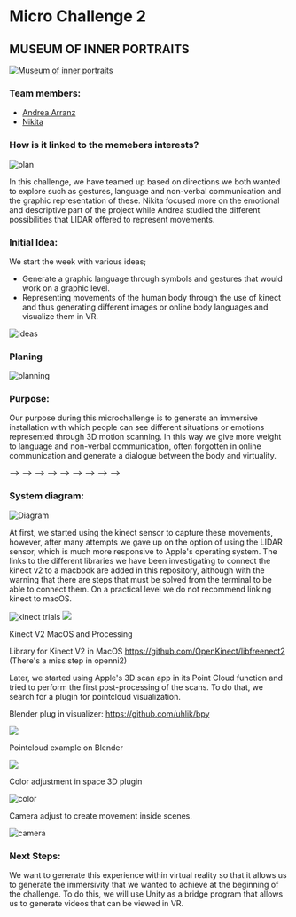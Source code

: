 
# Micro Challenge 2

## MUSEUM OF INNER PORTRAITS

[![Museum of inner portraits](/images/img08.png)](https://vimeo.com/692296732 "Museum of inner portraits")

### Team members: 
- [Andrea Arranz](https://andrea-arranz.github.io/website/)
- [Nikita](https://nikita-bandarevich.github.io/web_portfolio/)

### How is it linked to the memebers interests?

![plan](/images/img04.png)

In this challenge, we have teamed up based on directions we both wanted to explore such as gestures, language and non-verbal communication and the graphic representation of these. Nikita focused more on the emotional and descriptive part of the project while Andrea studied the different possibilities that LIDAR offered to represent movements.

### Initial Idea:

We start the week with various ideas;
- Generate a graphic language through symbols and gestures that would work on a graphic level. 
- Representing movements of the human body through the use of kinect and thus generating different images or online body languages and visualize them in VR.

![ideas](/images/img05.png)

### Planing

![planning](/images/img06.png)

### Purpose:

Our purpose during this microchallenge is to generate an immersive installation with which people can see different situations or emotions represented through 3D motion scanning. In this way we give more weight to language and non-verbal communication, often forgotten in online communication and generate a dialogue between the body and virtuality. 

--> --> --> --> --> --> --> --> -->

### System diagram:

![Diagram](/images/img07.png)

At first, we started using the kinect sensor to capture these movements, however, after many attempts we gave up on the option of using the LIDAR sensor, which is much more responsive to Apple's operating system. The links to the different libraries we have been investigating to connect the kinect v2 to a macbook are added in this repository, although with the warning that there are steps that must be solved from the terminal to be able to connect them. On a practical level we do not recommend linking kinect to macOS.

![kinect trials](/images/gif01.gif)
![](https://github.com/andrea-arranz/FabLab/blob/main/images/img03.png)


Kinect V2 MacOS and Processing

Library for Kinect V2 in MacOS https://github.com/OpenKinect/libfreenect2
(There's a miss step in openni2)

Later, we started using Apple's 3D scan app in its Point Cloud function and tried to perform the first post-processing of the scans. To do that, we search for a plugin for pointcloud visualization. 

Blender plug in visualizer: https://github.com/uhlik/bpy

![](https://github.com/andrea-arranz/FabLab/blob/main/images/img01.png)

Pointcloud example on Blender

![](https://github.com/andrea-arranz/FabLab/blob/main/images/img02.png)

Color adjustment in space 3D plugin

![color](/images/gif03.gif)

Camera adjust to create movement inside scenes.

![camera](/images/gif02.gif)


### Next Steps: 
We want to generate this experience within virtual reality so that it allows us to generate the immersivity that we wanted to achieve at the beginning of the challenge. To do this, we will use Unity as a bridge program that allows us to generate videos that can be viewed in VR.







